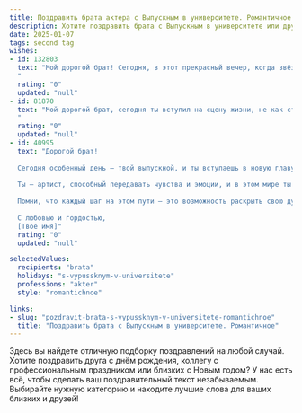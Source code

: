 ```yaml
---
title: Поздравить брата актера с Выпускным в университете. Романтичное
description: Хотите поздравить брата с Выпускным в университете или другим праздником? Наш ИИ создаст незабываемое поздравление, а вы обязательно выделитесь среди других.  
date: 2025-01-07
tags: second tag
wishes:
- id: 132803
  text: "Мой дорогой брат! Сегодня, в этот прекрасный вечер, когда звёзды светят особенно ярко, ты стоишь на пороге новой, яркой жизни.  Выпускной – это не просто конец пути, а начало невероятного путешествия,  путешествия в мир театра,  где ты,  мой талантливый и неповторимый брат, будешь создавать волшебство,  радовать зрителей и блистать на сцене. Пусть твой путь актера будет полон вдохновения,  любви и оглушительного успеха! Я бесконечно горжусь тобой и верю в твою звезду. Счастливого пути, мой дорогой!
  "
  rating: "0"
  updated: "null"
- id: 81870
  text: "Мой дорогой брат, сегодня ты вступил на сцену жизни, не как студент, а как актер! Сердце переполняется гордостью за тебя, за твое упорство, талант и неутомимое стремление к мечте. Пусть твой путь будет полон ярких ролей, оваций и восторженных взглядов. С Днем Выпуска!
  "
  rating: "0"
  updated: "null"
- id: 40995
  text: "Дорогой брат!
  
  Сегодня особенный день — твой выпускной, и ты вступаешь в новую главу своей жизни как актер! Поздравляю тебя с этим важным событием! Ты смело шагнул на сцену университета, старательно покоряя новые вершины и становясь мастером своего дела.
  
  Ты — артист, способный передавать чувства и эмоции, и в этом мире ты найдешь свое место, где сможешь сиять ярче всех звезд. Желаю тебе бесконечного вдохновения, великолепных ролей, поддержки со стороны зрителей и коллег, а также, чтобы каждый день был полон свежих идей и новых открытий.
  
  Помни, что каждый шаг на этом пути — это возможность раскрыть свою душу и подарить людям радость. Верь в себя и следуй за мечтой, ведь впереди тебя ждут великие успехи!
  
  С любовью и гордостью,
  [Твое имя]"
  rating: "0"
  updated: "null"

selectedValues:
  recipients: "brata"
  holidays: "s-vypussknym-v-universitete"
  professions: "akter"
  style: "romantichnoe"

links:
- slug: "pozdravit-brata-s-vypussknym-v-universitete-romantichnoe"
  title: "Поздравить брата с Выпускным в университете. Романтичное"
---
```


Здесь вы найдете отличную подборку поздравлений на любой случай.
Хотите поздравить друга с днём рождения, коллегу с профессиональным праздником или близких с Новым годом? У нас есть всё, чтобы сделать ваш поздравительный текст незабываемым. Выбирайте нужную категорию и находите лучшие слова для ваших близких и друзей!
